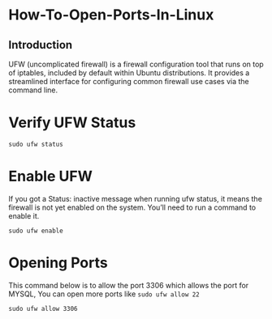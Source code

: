 # How-To-Open-Ports-In-Linux

## Introduction
UFW (uncomplicated firewall) is a firewall configuration tool that runs on top of iptables, included by default within Ubuntu distributions. It provides a streamlined interface for configuring common firewall use cases via the command line.

# Verify UFW Status

```
sudo ufw status
```

# Enable UFW
If you got a Status: inactive message when running ufw status, it means the firewall is not yet enabled on the system. You’ll need to run a command to enable it.

```
sudo ufw enable
```
# Opening Ports
This command below is to allow the port 3306 which allows the port for MYSQL, You can open more ports like ``sudo ufw allow 22``

```
sudo ufw allow 3306
```